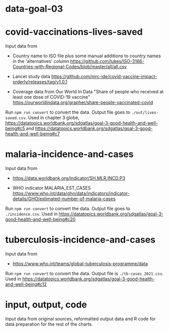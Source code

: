 # data-goal-03

# covid-vaccinations-lives-saved

Input data from
* Country name to ISO file plus some manual additions to country names in the 'alternatives' column https://github.com/lukes/ISO-3166-Countries-with-Regional-Codes/blob/master/all/all.csv

* Lancet study data https://github.com/mrc-ide/covid-vaccine-impact-orderly/releases/tag/v1.0.1

* Coverage data from Our World In Data "Share of people who received at least one dose of COVID-19 vaccine" https://ourworldindata.org/grapher/share-people-vaccinated-covid

Run `npm run convert` to convert the data. Output file goes to `./out/lives-saved.csv`.
Used in chapter 3 globe, https://datatopics.worldbank.org/sdgatlas/goal-3-good-health-and-well-being#c5 and https://datatopics.worldbank.org/sdgatlas/goal-3-good-health-and-well-being#c7

# malaria-incidence-and-cases

Input data from
* https://data.worldbank.org/indicator/SH.MLR.INCD.P3

* WHO indicator MALARIA_EST_CASES https://www.who.int/data/gho/data/indicators/indicator-details/GHO/estimated-number-of-malaria-cases

Run `npm run convert` to convert the data. Output file goes to `./incidence.csv`.
Used in https://datatopics.worldbank.org/sdgatlas/goal-3-good-health-and-well-being#c20

# tuberculosis-incidence-and-cases

Input data from
* https://www.who.int/teams/global-tuberculosis-programme/data

Run `npm run convert` to convert the data. Output file is `./tb-cases_2021.csv`.
Used in https://datatopics.worldbank.org/sdgatlas/goal-3-good-health-and-well-being#c12

# input, output, code
Input data from original sources, reformatted output data and R code for data preparation for the rest of the charts.

